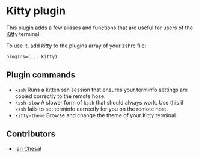 # Kitty plugin

This plugin adds a few aliases and functions that are useful for users of the
[Kitty](https://sw.kovidgoyal.net/kitty/) terminal.

To use it, add _kitty_ to the plugins array of your zshrc file:

```
plugins=(... kitty)
```

## Plugin commands

-   `kssh` Runs a kitten ssh session that ensures your terminfo settings are
    copied correctly to the remote hose.
-   `kssh-slow` A slower form of `kssh` that should always work. Use this if
    `kssh` fails to set terminfo correctly for you on the remote host.
-   `kitty-theme` Browse and change the theme of your Kitty terminal.

## Contributors

-   [Ian Chesal](https://github.com/ianchesal)
